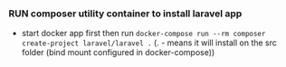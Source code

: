 ### RUN composer utility container to install laravel app
- start docker app first then run
`docker-compose run --rm composer create-project laravel/laravel .` (. - means it will install on the src folder (bind mount configured in docker-compose))